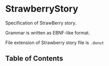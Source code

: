 # StrawberryStory
 
Specification of StrawBerry story.   

Grammar is written as EBNF-like format.   

File extension of Strawberry story file is `.donut`


## Table of Contents
